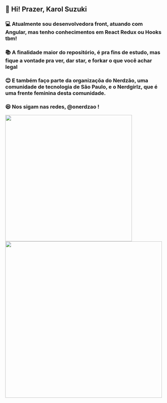 ## 👋 Hi! Prazer, Karol Suzuki

### :computer: Atualmente sou desenvolvedora front, atuando com Angular, mas tenho conhecimentos em React Redux ou Hooks tbm!

### :books: A finalidade maior do repositório, é pra fins de estudo, mas fique a vontade pra ver, dar star, e forkar o que você achar legal 

### :blush: E também faço parte da organizaçõa do Nerdzão, uma comunidade de tecnologia de São Paulo, e o Nerdgirlz, que é uma frente feminina desta comunidade. 
### :laughing: Nos sigam nas redes, @onerdzao !
<img width="400px" align="left" src="https://github-readme-stats.vercel.app/api/top-langs/?username=suzukikarol&hide=html&layout=compact&theme=buefy" />

<td><img width="495px" align="left" src="https://github-readme-stats.vercel.app/api?username=suzukikarol&theme=buefy"/>

<!--
**suzukikarol/suzukikarol** is a ✨ _special_ ✨ repository because its `README.md` (this file) appears on your GitHub profile.

Here are some ideas to get you started:

- 🔭 I’m currently working on ...
- 🌱 I’m currently learning ...
- 👯 I’m looking to collaborate on ...
- 🤔 I’m looking for help with ...
- 💬 Ask me about ...
- 📫 How to reach me: ...
- 😄 Pronouns: ...
- ⚡ Fun fact: ...
-->
